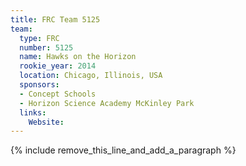 ```yaml
---
title: FRC Team 5125
team:
  type: FRC
  number: 5125
  name: Hawks on the Horizon
  rookie_year: 2014
  location: Chicago, Illinois, USA
  sponsors:
  - Concept Schools
  - Horizon Science Academy McKinley Park
  links:
    Website:
---
```


{% include remove_this_line_and_add_a_paragraph %}